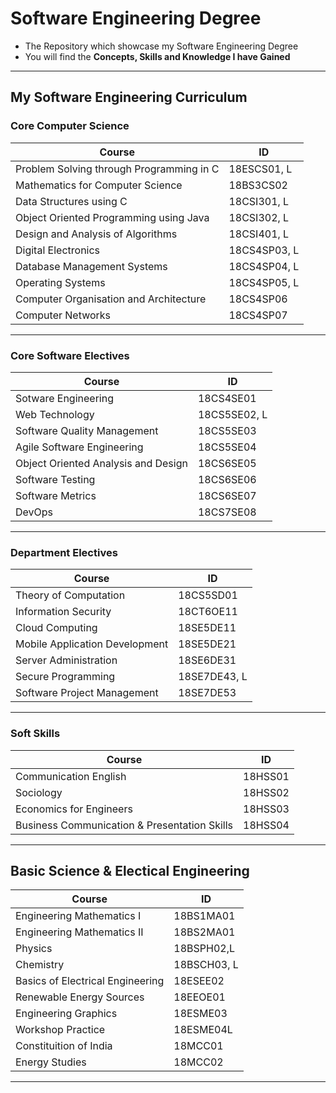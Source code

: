 # Software Engineering Degree

- The Repository which showcase my Software Engineering Degree
- You will find the **Concepts, Skills and Knowledge I have Gained**

---

## My Software Engineering Curriculum

### Core Computer Science

| Course | ID |
| - | - |
| Problem Solving through Programming in C | 18ESCS01, L |
| Mathematics for Computer Science | 18BS3CS02 |
| Data Structures using C | 18CSI301, L |
| Object Oriented Programming using Java | 18CSI302, L |
| Design and Analysis of Algorithms | 18CSI401, L |
| Digital Electronics | 18CS4SP03, L |
| Database Management Systems | 18CS4SP04, L |
| Operating Systems | 18CS4SP05, L |
| Computer Organisation and Architecture | 18CS4SP06 |
| Computer Networks | 18CS4SP07 |

---

### Core Software Electives

| Course | ID |
| - | - |
| Sotware Engineering | 18CS4SE01 |
| Web Technology | 18CS5SE02, L |
| Software Quality Management | 18CS5SE03 |
| Agile Software Engineering | 18CS5SE04 |
| Object Oriented Analysis and Design | 18CS6SE05 |
| Software Testing | 18CS6SE06 |
| Software Metrics | 18CS6SE07 |
| DevOps | 18CS7SE08 |

---

### Department Electives

| Course | ID |
| - | - |
| Theory of Computation | 18CS5SD01 |
| Information Security | 18CT6OE11 |
| Cloud Computing | 18SE5DE11 |
| Mobile Application Development | 18SE5DE21 |
| Server Administration | 18SE6DE31 |
| Secure Programming | 18SE7DE43, L |
| Software Project Management | 18SE7DE53 |

---

### Soft Skills

| Course | ID |
| - | - |
| Communication English | 18HSS01 |
| Sociology | 18HSS02 |
| Economics for Engineers | 18HSS03 |
| Business Communication & Presentation Skills | 18HSS04 |

---

## Basic Science & Electical Engineering

| Course | ID |
| - | - |
| Engineering Mathematics I | 18BS1MA01 |
| Engineering Mathematics II | 18BS2MA01 |
| Physics | 18BSPH02,L |
| Chemistry | 18BSCH03, L |
| Basics of Electrical Engineering | 18ESEE02 |
| Renewable Energy Sources | 18EEOE01 |
| Engineering Graphics | 18ESME03 |
| Workshop Practice | 18ESME04L |
| Constituition of India | 18MCC01 |
| Energy Studies | 18MCC02 |

---
